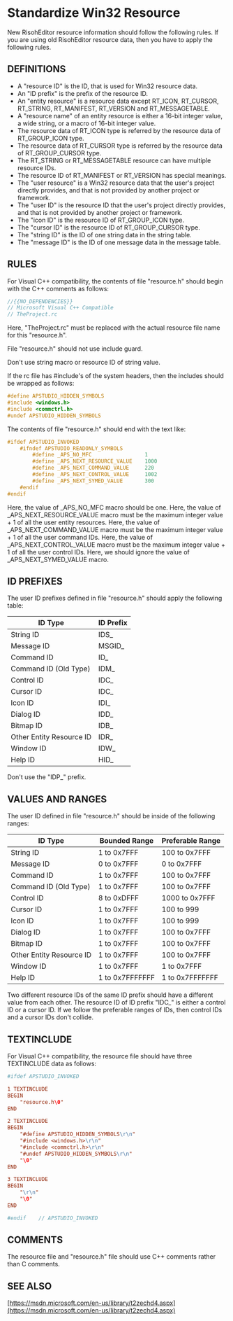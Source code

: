 # Standardize Win32 Resource

New RisohEditor resource information should follow the following rules.
If you are using old RisohEditor resource data, then you have to apply the following rules.

## DEFINITIONS

- A "resource ID" is the ID, that is used for Win32 resource data.
- An "ID prefix" is the prefix of the resource ID.
- An "entity resource" is a resource data except RT_ICON, RT_CURSOR, RT_STRING, RT_MANIFEST, RT_VERSION and RT_MESSAGETABLE.
- A "resource name" of an entity resource is either a 16-bit integer value, a wide string, or a macro of 16-bit integer value.
- The resource data of RT_ICON type is referred by the resource data of RT_GROUP_ICON type.
- The resource data of RT_CURSOR type is referred by the resource data of RT_GROUP_CURSOR type.
- The RT_STRING or RT_MESSAGETABLE resource can have multiple resource IDs.
- The resource ID of RT_MANIFEST or RT_VERSION has special meanings.
- The "user resource" is a Win32 resource data that the user's project directly provides, and that is not provided by another project or framework.
- The "user ID" is the resource ID that the user's project directly provides, and that is not provided by another project or framework.
- The "icon ID" is the resource ID of RT_GROUP_ICON type.
- The "cursor ID" is the resource ID of RT_GROUP_CURSOR type.
- The "string ID" is the ID of one string data in the string table.
- The "message ID" is the ID of one message data in the message table.

## RULES

For Visual C++ compatibility, the contents of file "resource.h" should begin with the C++ comments as follows:

```c
//{{NO_DEPENDENCIES}}
// Microsoft Visual C++ Compatible
// TheProject.rc
```

Here, "TheProject.rc" must be replaced with the actual resource file name for this "resource.h".

File "resource.h" should not use include guard.

Don't use string macro or resource ID of string value.

If the rc file has #include's of the system headers, then the includes should be wrapped as follows:

```c
#define APSTUDIO_HIDDEN_SYMBOLS
#include <windows.h>
#include <commctrl.h>
#undef APSTUDIO_HIDDEN_SYMBOLS
```

The contents of file "resource.h" should end with the text like:

```c
#ifdef APSTUDIO_INVOKED
    #ifndef APSTUDIO_READONLY_SYMBOLS
        #define _APS_NO_MFC                 1
        #define _APS_NEXT_RESOURCE_VALUE    1000
        #define _APS_NEXT_COMMAND_VALUE     220
        #define _APS_NEXT_CONTROL_VALUE     1002
        #define _APS_NEXT_SYMED_VALUE       300
    #endif
#endif
```

Here, the value of _APS_NO_MFC macro should be one.
Here, the value of _APS_NEXT_RESOURCE_VALUE macro must be the maximum integer value + 1 of all the user entity resources.
Here, the value of _APS_NEXT_COMMAND_VALUE macro must be the maximum integer value + 1 of all the user command IDs.
Here, the value of _APS_NEXT_CONTROL_VALUE macro must be the maximum integer value + 1 of all the user control IDs.
Here, we should ignore the value of _APS_NEXT_SYMED_VALUE macro.

## ID PREFIXES

The user ID prefixes defined in file "resource.h" should apply the following table:

| ID Type                  | ID Prefix |
|--------------------------|-----------|
| String ID                | IDS_      |
| Message ID               | MSGID_    |
| Command ID               | ID_       |
| Command ID (Old Type)    | IDM_      |
| Control ID               | IDC_      |
| Cursor ID                | IDC_      |
| Icon ID                  | IDI_      |
| Dialog ID                | IDD_      |
| Bitmap ID                | IDB_      |
| Other Entity Resource ID | IDR_      |
| Window ID                | IDW_      |
| Help ID                  | HID_      |

Don't use the "IDP_" prefix.

## VALUES AND RANGES

The user ID defined in file "resource.h" should be inside of the following ranges:

| ID Type                  | Bounded Range    | Preferable Range |
|--------------------------|------------------|------------------|
| String ID                | 1 to 0x7FFF      | 100 to 0x7FFF    |
| Message ID               | 0 to 0x7FFF      | 0 to 0x7FFF      |
| Command ID               | 1 to 0x7FFF      | 100 to 0x7FFF    |
| Command ID (Old Type)    | 1 to 0x7FFF      | 100 to 0x7FFF    |
| Control ID               | 8 to 0xDFFF      | 1000 to 0x7FFF   |
| Cursor ID                | 1 to 0x7FFF      | 100 to 999       |
| Icon ID                  | 1 to 0x7FFF      | 100 to 999       |
| Dialog ID                | 1 to 0x7FFF      | 100 to 0x7FFF    |
| Bitmap ID                | 1 to 0x7FFF      | 100 to 0x7FFF    |
| Other Entity Resource ID | 1 to 0x7FFF      | 100 to 0x7FFF    |
| Window ID                | 1 to 0x7FFF      | 1 to 0x7FFF      |
| Help ID                  | 1 to 0x7FFFFFFF  | 1 to 0x7FFFFFFF  |

Two different resource IDs of the same ID prefix should have a different value from each other.
The resource ID of ID prefix "IDC_" is either a control ID or a cursor ID.
If we follow the preferable ranges of IDs, then control IDs and a cursor IDs don't collide.

## TEXTINCLUDE

For Visual C++ compatibility, the resource file should have three TEXTINCLUDE data as follows:

```rc
#ifdef APSTUDIO_INVOKED

1 TEXTINCLUDE
BEGIN
    "resource.h\0"
END

2 TEXTINCLUDE 
BEGIN
    "#define APSTUDIO_HIDDEN_SYMBOLS\r\n"
    "#include <windows.h>\r\n"
    "#include <commctrl.h>\r\n"
    "#undef APSTUDIO_HIDDEN_SYMBOLS\r\n"
    "\0"
END

3 TEXTINCLUDE 
BEGIN
    "\r\n"
    "\0"
END

#endif    // APSTUDIO_INVOKED
```

## COMMENTS

The resource file and "resource.h" file should use C++ comments rather than C comments.

## SEE ALSO

[https://msdn.microsoft.com/en-us/library/t2zechd4.aspx](https://msdn.microsoft.com/en-us/library/t2zechd4.aspx)
